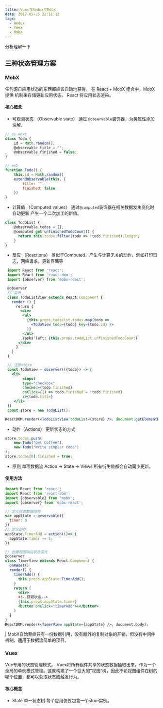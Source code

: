 ```yaml
---
title: Vuex与Redux与Mobx
date: 2017-05-25 22:11:12
tags:
  - Redux
  - Vuex
  - MobX
---
```


分析理解一下
<!-- more -->


## 三种状态管理方案


### MobX
任何源自应用状态的东西都应该自动地获得。
在 React + MobX 组合中，MobX 提供 机制来存储更新应用状态。
React 将应用状态渲染。
#### 核心概念
- 可观测状态 （Observable state）
  通过 `@observable`装饰器，为类属性添加注解。

```js
// es.next
class Todo {
    id = Math.random();
    @observable title = "";
    @observable finished = false;
}

// es5
function Todo() {
    this.id = Math.random()
    extendObservable(this, {
        title: "",
        finished: false
    })
}
```

- 计算值 （Computed values）
  通过`@computed`装饰器在相关数据发生变化时自动更新
  产生一个二次加工的新值。

```js
class TodoList {
    @observable todos = [];
    @computed get unfinishedTodoCount() {
      return this.todos.filter(todo => !todo.finished).length;
    }
}
```

- 反应 （Reactions）
  类似于Computed，产生与计算无关的动作，例如打印日志，网络请求，更新界面等

```jsx
 import React from 'react';
 import React from 'react-dom';
 import {observer} from 'mobx-react';

 @observer
 // 监听
 class TodoListView extends React.Component {
   render () {
     rerurn {
       <div>
        <ul>
          {this.props.todoList.todos.map(todo =>
            <TodoView todo={todo} key={todo.id} />
          )}
        </ul>
        Tasks left: {this.props.todoList.unfinishedTodoCount}
      </div>
     }
   }
 }

 // 注册store
 const TodoView = observer(({todo}) => {
   <li>
        <input
        type="checkbox"
        checked={todo.finished}
        onClick={() => todo.finished = !todo.finished}
        />{todo.title}
    </li>
 })
 const store = new TodoList();

ReactDOM.render(<TodoListView todoList={store} />, document.getElementById('mount'));
```

 - 动作（Actions）
 更新状态的方式

```js
store.todos.push(
    new Todo("Get Coffee"),
    new Todo("Write simpler code")
);
store.todos[0].finished = true;
```
- 原则
单项数据流
Action -> State -> Views
所有衍生值都会自动同步更新。


#### 使用方法

```jsx
import React from 'react';
import React from 'react-dom';
import {observable} from 'mobx';
import {observer} from 'mobx-react';

// 定义状态数据结构
var appState = ovservable({
  timer: 0
})
// 定义动作
appState.TimerAdd = action(()=> {
  appState.timer += 1;
})

// 创建视图响应状态变化
@observer
class TimerView extends React.Component {
  onReset()
  render() {
    timerAdd() {
      this.props.appState.TimerAdd();
    }
    return (
      <div>
      <!--获取状态-->
      {this.props.appState.timer}
      <button onClick="timerAdd">+</button>
    )
  }
}
ReactDOM.render(<TimerView appState={appState} />, document.body);
```

| MobX自始至终只有一份数据引用，没有额外的复制对象的开销，但没有中间件机制，适用于数据流简单的项目。


### Vuex
 Vue专用的状态管理模式。
 Vuex将所有组件共享的状态数据抽取出来，作为一个全局的单例模式管理。这就构建了一个巨大的”视图“树，因此不论视图组件在树的哪个位置，都可以获取状态或触发行为。

 #### 核心概念

 - State 单一状态树
 每个应用仅仅包含一个store实例。